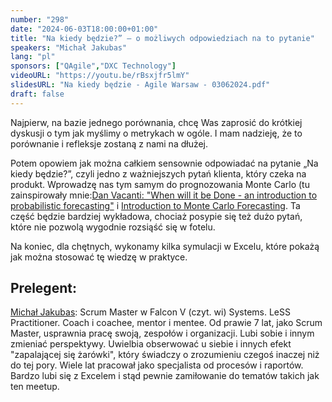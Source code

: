 ```yaml
---
number: "298"
date: "2024-06-03T18:00:00+01:00"
title: "Na kiedy będzie?” – o możliwych odpowiedziach na to pytanie"
speakers: "Michał Jakubas"
lang: "pl"
sponsors: ["QAgile","DXC Technology"]
videoURL: "https://youtu.be/rBsxjfr5lmY"
slidesURL: "Na kiedy będzie - Agile Warsaw - 03062024.pdf"
draft: false
---
```


Najpierw, na bazie jednego porównania, chcę Was zaprosić do krótkiej dyskusji o tym jak myślimy o metrykach w ogóle. I mam nadzieję, że to porównanie i refleksje zostaną z nami na dłużej.

Potem opowiem jak można całkiem sensownie odpowiadać na pytanie „Na kiedy będzie?”, czyli jedno z ważniejszych pytań klienta, który czeka na produkt. Wprowadzę nas tym samym do prognozowania Monte Carlo (tu zainspirowały mnie:[Dan Vacanti: "When will it be Done - an introduction to probabilistic forecasting"](https://youtu.be/aG5Eet6BJTc) i [Introduction to Monte Carlo Forecasting](https://observablehq.com/@troymagennis/introduction-to-monte-carlo-forecasting). Ta część będzie bardziej wykładowa, chociaż posypie się też dużo pytań, które nie pozwolą wygodnie rozsiąść się w fotelu.

Na koniec, dla chętnych, wykonamy kilka symulacji w Excelu, które pokażą jak można stosować tę wiedzę w praktyce.

## Prelegent:

[Michał Jakubas](https://www.linkedin.com/in/michal-jakubas/): Scrum Master w Falcon V (czyt. wi) Systems. LeSS Practitioner. Coach i coachee, mentor i mentee. Od prawie 7 lat, jako Scrum Master, usprawnia pracę swoją, zespołów i organizacji. Lubi sobie i innym zmieniać perspektywy. Uwielbia obserwować u siebie i innych efekt "zapalającej się żarówki", który świadczy o zrozumieniu czegoś inaczej niż do tej pory. Wiele lat pracował jako specjalista od procesów i raportów. Bardzo lubi się z Excelem i stąd pewnie zamiłowanie do tematów takich jak ten meetup.
